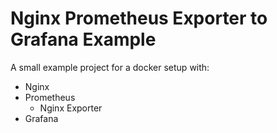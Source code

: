 # Nginx Prometheus Exporter to Grafana Example
A small example project for a docker setup with:
- Nginx
- Prometheus
  - Nginx Exporter
- Grafana